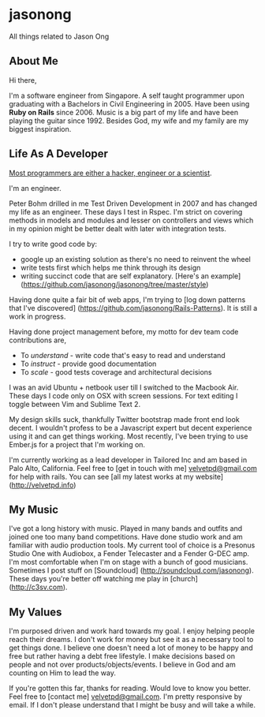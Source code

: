jasonong
========

All things related to Jason Ong

## About Me

Hi there,

I'm a software engineer from Singapore. A self taught programmer upon graduating with a Bachelors in Civil Engineering in 2005. Have been using **Ruby on Rails** since 2006. Music is a big part of my life and have been playing the guitar since 1992. Besides God, my wife and my family are my biggest inspiration.

## Life As A Developer

[Most programmers are either a hacker, engineer or a scientist](http://jasonong.tumblr.com/post/33453791906/hackers-engineers-and-scientists).

I'm an engineer.

Peter Bohm drilled in me Test Driven Development in 2007 and has changed my life as an engineer. These days I test in Rspec. I'm strict on covering methods in models and modules and lesser on controllers and views which in my opinion might be better dealt with later with integration tests.

I try to write good code by:
* google up an existing solution as there's no need to reinvent the wheel
* write tests first which helps me think through its design
* writing succinct code that are self explanatory. [Here's an example] (https://github.com/jasonong/jasonong/tree/master/style)

Having done quite a fair bit of web apps, I'm trying to [log down patterns that I've discovered] (https://github.com/jasonong/Rails-Patterns). It is still a work in progress.

Having done project management before, my motto for dev team code contributions are,

* To *understand* - write code that's easy to read and understand
* To *instruct* - provide good documentation
* To *scale* - good tests coverage and architectural decisions

I was an avid Ubuntu + netbook user till I switched to the Macbook Air. These days I code only on OSX with screen sessions. For text editing I toggle between Vim and Sublime Text 2.

My design skills suck, thankfully Twitter bootstrap made front end look decent. I wouldn't profess to be a Javascript expert but decent experience using it and can get things working. Most recently, I've been trying to use Ember.js for a project that I'm working on.

I'm currently working as a lead developer in Tailored Inc and am based in Palo Alto, California. Feel free to [get in touch with me] <velvetpd@gmail.com> for help with rails. You can see [all my latest works at my website] (http://velvetpd.info)

## My Music

I've got a long history with music. Played in many bands and outfits and joined one too many band competitions. Have done studio work and am familiar with audio production tools. My current tool of choice is a Presonus Studio One with Audiobox, a Fender Telecaster and a Fender G-DEC amp. I'm most comfortable when I'm on stage with a bunch of good musicians. Sometimes I post stuff on [Soundcloud] (http://soundcloud.com/jasonong). These days you're better off watching me play in [church] (http://c3sv.com).

## My Values

I'm purposed driven and work hard towards my goal. I enjoy helping people reach their dreams. I don't work for money but see it as a necessary tool to get things done. I believe one doesn't need a lot of money to be happy and free but rather having a debt free lifestyle. I make decisions based on people and not over products/objects/events. I believe in God and am counting on Him to lead the way.

If you're gotten this far, thanks for reading. Would love to know you better. Feel free to [contact me] <velvetpd@gmail.com>. I'm pretty responsive by email. If I don't please understand that I might be busy and will take a while.
